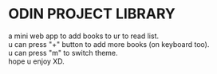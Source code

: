 # ODIN PROJECT LIBRARY  

a mini web app to add books to ur to read list.  
u can press "+" button to add more books (on keyboard too).  
u can press "m" to switch theme.  
hope u enjoy XD.
